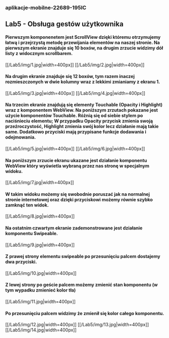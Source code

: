 ### aplikacje-mobilne-22689-195IC
## Lab5 - Obsługa gestów użytkownika

#### Pierwszym komponenetem jest ScrollView dzięki któremu otrzymujemy łatwą i przejrzystą metodę przewijania elementów na naszej stronie. Na pierwszym ekranie znajduje się 10 boxów, na drugim zrzucie widzimy dół listy z widocznym scrollbarem.
[[/Lab5/img/1.jpg|width=400px]]
[[/Lab5/img/2.jpg|width=400px]]
#### Na drugim ekranie znajduje się 12 boxów, tym razem inaczej rozmieszczonych w dwie kolumny wraz z lekkimi zmianiamy z ekranu 1.
[[/Lab5/img/3.jpg|width=400px]]
[[/Lab5/img/4.jpg|width=400px]]
#### Na trzecim ekranie znajdują się elementy Touchable (Opacity i Highlight) wraz z komponentem WebView. Na poniższym zrzutach pokazane jest użycie komponentów Touchable. Różnią się od siebie stylem po naciśnieciu elementu; W przypadku Opacity przycisk zmienia swoją przeźroczystość, Highlight zmienia swój kolor lecz działanie mają takie same. Dodatkowo przyciski mają przypisane funkcje dodawania i odejmowania.
[[/Lab5/img/5.jpg|width=400px]]
[[/Lab5/img/6.jpg|width=400px]]
#### Na poniższym zrzucie ekranu ukazane jest działanie komponentu WebView który wyświetla wybraną przez nas stronę w specjalnym widoku.
[[/Lab5/img/7.jpg|width=400px]]
#### W takim widoku możemy się swobodnie poruszać jak na normalnej stronie internetowej oraz dzięki przyciskowi możemy równie szybko zamknąć ten widok.
[[/Lab5/img/8.jpg|width=400px]]
#### Na ostatnim czwartym ekranie zademonstrowane jest działanie komponentu Swipeable.
[[/Lab5/img/9.jpg|width=400px]]
#### Z prawej strony elementu swipeable po przesunięciu palcem dostajemy dwa przyciski.
[[/Lab5/img/10.jpg|width=400px]]
#### Z lewej strony po geście palcem możemy zmienić stan komponentu (w tym wypadku zmienieć kolor tła)
[[/Lab5/img/11.jpg|width=400px]]
#### Po przesunięciu palcem widzimy że zmienił się kolor całego komponentu.
[[/Lab5/img/12.jpg|width=400px]]
[[/Lab5/img/13.jpg|width=400px]]
[[/Lab5/img/14.jpg|width=400px]]

